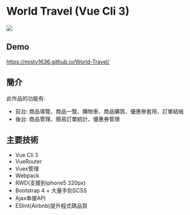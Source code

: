 # World Travel (Vue Cli 3)
![](https://user-images.githubusercontent.com/47848363/57911507-8ad55e00-78ba-11e9-8971-9b47afcb7d71.png)
## Demo  
https://misty1636.github.io/World-Travel/
## 簡介
此作品的功能有:
+ 前台: 商品導覽、商品一覽、購物車、商品購買、優惠券套用、訂單結帳
+ 後台: 商品管理、簡易訂單統計、優惠券管理
## 主要技術
+ Vue Cli 3
+ VueRouter
+ Vuex管理
+ Webpack
+ RWD(支援到iphone5 320px)
+ Bootstrap 4 + 大量手刻SCSS
+ Ajax串接API
+ ESlint(Airbnb)提升程式碼品質
